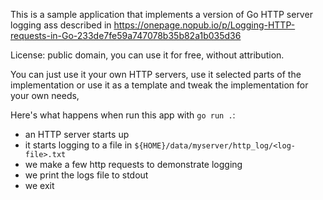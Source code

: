 This is a sample application that implements a version of Go HTTP server logging ass described in https://onepage.nopub.io/p/Logging-HTTP-requests-in-Go-233de7fe59a747078b35b82a1b035d36

License: public domain, you can use it for free, without attribution.

You can just use it your own HTTP servers, use it selected parts of the implementation or use it as a template and tweak the implementation for your own needs,

Here's what happens when run this app with `go run .`:

- an HTTP server starts up
- it starts logging to a file in `${HOME}/data/myserver/http_log/<log-file>.txt`
- we make a few http requests to demonstrate logging
- we print the logs file to stdout
- we exit
